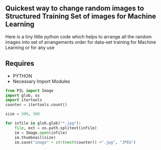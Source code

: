 ## Quickest way to change random images to Structured Training Set of images for Machine Learning 


Here is a tiny little python code which helps to arrange all the random images into set of arrangements order for data-set training for Machine Learning or for any use 

## Requires 


* PYTHON
* Necessary Import Modules

```python
from PIL import Image
import glob, os
import itertools
counter = itertools.count()

size = 500, 300

for infile in glob.glob("*.jpg"):
    file, ext = os.path.splitext(infile)
    im = Image.open(infile)
    im.thumbnail(size)
    im.save("image" + str(next(counter)) +".jpg", "JPEG")
	
```
